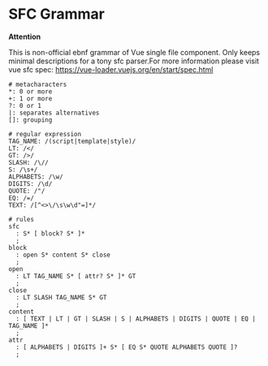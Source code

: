SFC Grammar
=====

**Attention**

This is non-official ebnf grammar of Vue single file component. Only keeps minimal descriptions for a tony sfc parser.For more information please visit vue sfc spec: https://vue-loader.vuejs.org/en/start/spec.html

```ebnf
# metacharacters
*: 0 or more
+: 1 or more
?: 0 or 1
|: separates alternatives
[]: grouping

# regular expression
TAG_NAME: /(script|template|style)/
LT: /</
GT: />/
SLASH: /\//
S: /\s+/
ALPHABETS: /\w/
DIGITS: /\d/
QUOTE: /"/
EQ: /=/
TEXT: /[^<>\/\s\w\d"=]*/

# rules
sfc
  : S* [ block? S* ]*
  ;
block
  : open S* content S* close
  ;
open
  : LT TAG_NAME S* [ attr? S* ]* GT
  ;
close
  : LT SLASH TAG_NAME S* GT
  ;
content
  : [ TEXT | LT | GT | SLASH | S | ALPHABETS | DIGITS | QUOTE | EQ | TAG_NAME ]*
  ;
attr
  : [ ALPHABETS | DIGITS ]+ S* [ EQ S* QUOTE ALPHABETS QUOTE ]?
  ;
```